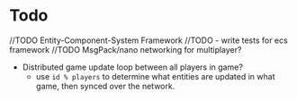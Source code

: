 # Todo

//TODO Entity-Component-System Framework
  //TODO - write tests for ecs framework
//TODO MsgPack/nano networking for multiplayer?

- Distributed game update loop between all players in game?
  - use `id % players` to determine what entities are updated in what game, then synced over the network.
